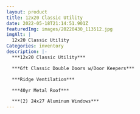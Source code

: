 ```yaml
---
layout: product
title: 12x20 Classic Utility
date: 2022-05-18T21:14:51.901Z
featuredImg: images/20220430_113512.jpg
imgAlt: |
  12x20 Classic Utility 
Categories: inventory
description: |-
  ***12x20 Classic Utility*** 

  ***6ft Classic Double Doors w/Door Keepers***

  ***Ridge Ventilation***

  ***40yr Metal Roof***

  ***(2) 24x27 Aluminum Windows***
---
```

